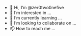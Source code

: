 - 👋 Hi, I’m @zer0two0nefive
- 👀 I’m interested in ...
- 🌱 I’m currently learning ...
- 💞️ I’m looking to collaborate on ...
- 📫 How to reach me ...

<!---
zer0two0nefive/zer0two0nefive is a ✨ special ✨ repository because its `README.md` (this file) appears on your GitHub profile.
You can click the Preview link to take a look at your changes.
--->
